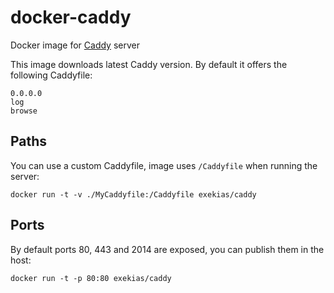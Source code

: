# docker-caddy

Docker image for [Caddy](http://caddyserver.com) server

This image downloads latest Caddy version. By default it offers the following Caddyfile:

```
0.0.0.0
log
browse
```

## Paths

You can use a custom Caddyfile, image uses `/Caddyfile` when running the server:

```
docker run -t -v ./MyCaddyfile:/Caddyfile exekias/caddy
```

## Ports

By default ports 80, 443 and 2014 are exposed, you can publish them in the host:

```
docker run -t -p 80:80 exekias/caddy
```
